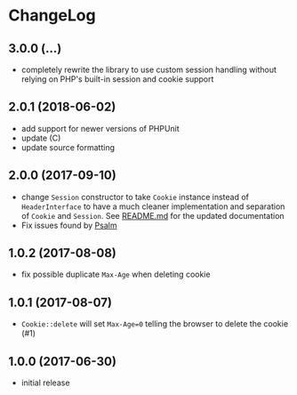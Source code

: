 # ChangeLog

## 3.0.0 (...)
- completely rewrite the library to use custom session handling without relying
  on PHP's built-in session and cookie support

## 2.0.1 (2018-06-02)
- add support for newer versions of PHPUnit
- update (C)
- update source formatting

## 2.0.0 (2017-09-10)
- change `Session` constructor to take `Cookie` instance instead of 
  `HeaderInterface` to have a much cleaner implementation and separation of 
  `Cookie` and `Session`. See [README.md](README.md) for the updated
  documentation
- Fix issues found by [Psalm](https://getpsalm.org/)

## 1.0.2 (2017-08-08)
- fix possible duplicate `Max-Age` when deleting cookie

## 1.0.1 (2017-08-07)
- `Cookie::delete` will set `Max-Age=0` telling the browser to delete the 
  cookie (#1)

## 1.0.0 (2017-06-30)
- initial release
